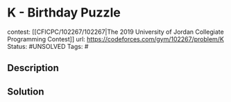 # K - Birthday Puzzle

contest: [[CFICPC/102267/102267|The 2019 University of Jordan Collegiate Programming Contest]]
url: https://codeforces.com/gym/102267/problem/K
Status: #UNSOLVED
Tags: #

## Description

## Solution

